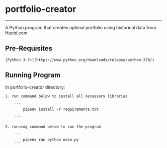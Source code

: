 # portfolio-creator

---

A Python program that creates optimal portfolio using historical data from Huobi.com

## Pre-Requisites
    
    [Python 3.7+](https://www.python.org/downloads/release/python-370/)

## Running Program

   In portfolio-creator directory:

    1. run command below to install all necessary libraries

        ```
            pipenv install -r requirements.txt
            
        ```

    2. running command below to run the program
    
        ```
            pipenv run python main.py
        ```